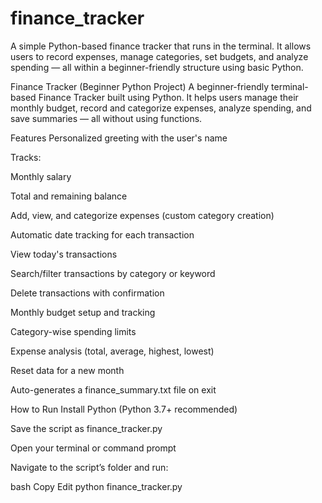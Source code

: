 # finance_tracker
A simple Python-based finance tracker that runs in the terminal. It allows users to record expenses, manage categories, set budgets, and analyze spending — all within a beginner-friendly structure using basic Python.

Finance Tracker (Beginner Python Project)
A beginner-friendly terminal-based Finance Tracker built using Python.
It helps users manage their monthly budget, record and categorize expenses, analyze spending, and save summaries — all without using functions.

Features
Personalized greeting with the user's name

Tracks:

Monthly salary

Total and remaining balance

Add, view, and categorize expenses (custom category creation)

Automatic date tracking for each transaction

View today's transactions

Search/filter transactions by category or keyword

Delete transactions with confirmation

Monthly budget setup and tracking

Category-wise spending limits

Expense analysis (total, average, highest, lowest)

Reset data for a new month

Auto-generates a finance_summary.txt file on exit

How to Run
Install Python (Python 3.7+ recommended)

Save the script as finance_tracker.py

Open your terminal or command prompt

Navigate to the script’s folder and run:

bash
Copy
Edit
python finance_tracker.py
